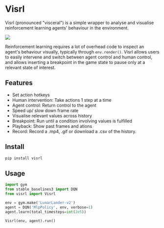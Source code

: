 # Visrl
Visrl (pronounced "visceral") is a simple wrapper to analyse and visualise reinforcement learning agents' behaviour in the environment.

![](assets/demo.png)

Reinforcement learning requires a lot of overhead code to inspect an agent's behaviour visually, typically through `env.render()`. Visrl allows users to easily intervene and switch between agent control and human control, and allows inserting a breakpoint in the game state to pause only at a relevant state of interest.

## Features
- Set action hotkeys
- Human intervention: Take actions 1 step at a time
- Agent control: Return control to the agent
- Speed up/ slow down frame rate
- Visualise relevant values across history
- Breakpoint: Run until a condition involving values is fulfilled
- Playback: Show past frames and ations
- Record: Record a .mp4, .gif or download a .csv of the history.

## Install
```python
pip install visrl
```

## Usage
```python
import gym
from stable_baselines3 import DQN
from visrl import Visrl

env = gym.make('LunarLander-v2')
agent = DQN('MlpPolicy', env, verbose=1)
agent.learn(total_timesteps=int(2e5))

Visrl(env, agent).run()
```
